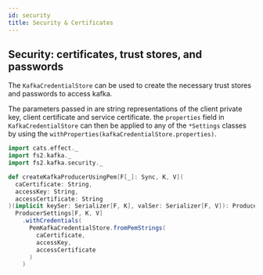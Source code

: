 ```yaml
---
id: security
title: Security & Certificates
---
```


## Security: certificates, trust stores, and passwords 

The `KafkaCredentialStore` can be used to create the necessary trust stores and passwords to access kafka.

The parameters passed in are string representations of the client private key, client certificate
and service certificate. the `properties` field in `KafkaCredentialStore` can then be applied to
any of the `*Settings` classes by using the `withProperties(kafkaCredentialStore.properties)`.

```scala mdoc
import cats.effect._
import fs2.kafka._
import fs2.kafka.security._

def createKafkaProducerUsingPem[F[_]: Sync, K, V](
  caCertificate: String,
  accessKey: String,
  accessCertificate: String
)(implicit keySer: Serializer[F, K], valSer: Serializer[F, V]): ProducerSettings[F, K, V] =
  ProducerSettings[F, K, V]
    .withCredentials(
      PemKafkaCredentialStore.fromPemStrings(
        caCertificate,
        accessKey,
        accessCertificate
      )
    )
```
